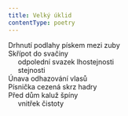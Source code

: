 ```yaml
---
title: Velký úklid
contentType: poetry
---
```


<section>

Drhnutí podlahy pískem mezi zuby  
Skřípot do svačiny  
     odpolední svazek lhostejnosti  
     stejnosti  
Únava odhazování vlasů  
Písnička cezená skrz hadry  
Před dům kaluž špíny  
     vnitřek čistoty

</section>
